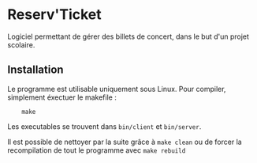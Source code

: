 # Reserv'Ticket

Logiciel permettant de gérer des billets de concert, dans le but d'un projet scolaire.

## Installation

Le programme est utilisable uniquement sous Linux. Pour compiler, simplement éxectuer le makefile :

```
    make
```
 
 Les executables se trouvent dans `bin/client` et `bin/server`.
 
 Il est possible de nettoyer par la suite grâce à `make clean` ou de forcer la recompilation de tout le programme avec `make rebuild`
